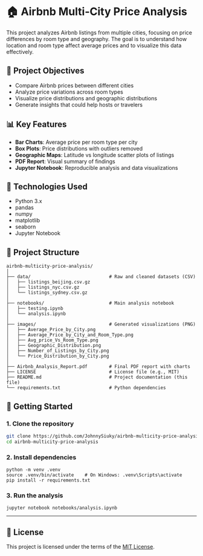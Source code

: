 # 🏠 Airbnb Multi-City Price Analysis

This project analyzes Airbnb listings from multiple cities, focusing on price differences by room type and geography. The goal is to understand how location and room type affect average prices and to visualize this data effectively.

## 📌 Project Objectives

- Compare Airbnb prices between different cities
- Analyze price variations across room types
- Visualize price distributions and geographic distributions
- Generate insights that could help hosts or travelers

## 📊 Key Features

- **Bar Charts**: Average price per room type per city
- **Box Plots**: Price distributions with outliers removed
- **Geographic Maps**: Latitude vs longitude scatter plots of listings
- **PDF Report**: Visual summary of findings
- **Jupyter Notebook**: Reproducible analysis and data visualizations

## 🧪 Technologies Used

- Python 3.x
- pandas
- numpy
- matplotlib
- seaborn
- Jupyter Notebook

## 📁 Project Structure

```
airbnb-multicity-price-analysis/
│
├── data/                             # Raw and cleaned datasets (CSV)
│   ├── listings_beijing.csv.gz
│   ├── listings_nyc.csv.gz
│   └── listings_sydney.csv.gz
│
├── notebooks/                        # Main analysis notebook
│   ├── testing.ipynb
│   └── analysis.ipynb
│
├── images/                           # Generated visualizations (PNG)
│   ├── Average_Price_by_City.png
│   ├── Average_Price_by_City_and_Room_Type.png
│   ├── Avg_price_Vs_Room_Type.png
│   ├── Geographic_Distribution.png
│   ├── Number_of_Listings_by_City.png
│   └── Price_Distribution_by_City.png
│
├── Airbnb_Analysis_Report.pdf        # Final PDF report with charts
├── LICENSE                           # License file (e.g., MIT)
├── README.md                         # Project documentation (this file)
└── requirements.txt                  # Python dependencies
```


## 🚀 Getting Started

### 1. Clone the repository

```bash
git clone https://github.com/JohnnySiuky/airbnb-multicity-price-analysis.git
cd airbnb-multicity-price-analysis

```
### 2. Install dependencies
```
python -m venv .venv
source .venv/bin/activate    # On Windows: .venv\Scripts\activate
pip install -r requirements.txt

```
### 3. Run the analysis
```
jupyter notebook notebooks/analysis.ipynb

```

---

## 📄 License

This project is licensed under the terms of the [MIT License](./LICENSE).


